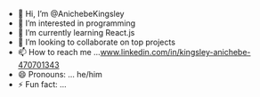 - 👋 Hi, I’m @AnichebeKingsley
- 👀 I’m interested in programming
- 🌱 I’m currently learning React.js
- 💞️ I’m looking to collaborate on top projects
- 📫 How to reach me ...www.linkedin.com/in/kingsley-anichebe-470701343
- 😄 Pronouns: ... he/him
- ⚡ Fun fact: ...

<!---
AnichebeKingsley/AnichebeKingsley is a ✨ special ✨ repository because its `README.md` (this file) appears on your GitHub profile.
You can click the Preview link to take a look at your changes.
--->
